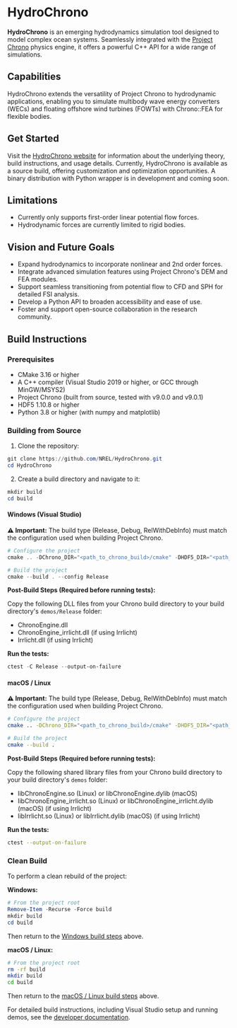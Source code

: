 # HydroChrono

**HydroChrono** is an emerging hydrodynamics simulation tool designed to model complex ocean systems. Seamlessly integrated with the [Project Chrono](https://projectchrono.org/) physics engine, it offers a powerful C++ API for a wide range of simulations.

## Capabilities

HydroChrono extends the versatility of Project Chrono to hydrodynamic applications, enabling you to simulate multibody wave energy converters (WECs) and floating offshore wind turbines (FOWTs) with Chrono::FEA for flexible bodies.

## Get Started

Visit the [HydroChrono website](https://nrel.github.io/HydroChrono/) for information about the underlying theory, build instructions, and usage details. Currently, HydroChrono is available as a source build, offering customization and optimization opportunities. A binary distribution with Python wrapper is in development and coming soon.

## Limitations

- Currently only supports first-order linear potential flow forces.
- Hydrodynamic forces are currently limited to rigid bodies.

## Vision and Future Goals

- Expand hydrodynamics to incorporate nonlinear and 2nd order forces.
- Integrate advanced simulation features using Project Chrono's DEM and FEA modules.
- Support seamless transitioning from potential flow to CFD and SPH for detailed FSI analysis.
- Develop a Python API to broaden accessibility and ease of use.
- Foster and support open-source collaboration in the research community.

## Build Instructions

### Prerequisites

- CMake 3.16 or higher
- A C++ compiler (Visual Studio 2019 or higher, or GCC through MinGW/MSYS2)
- Project Chrono (built from source, tested with v9.0.0 and v9.0.1)
- HDF5 1.10.8 or higher
- Python 3.8 or higher (with numpy and matplotlib)

### Building from Source

1. Clone the repository:
```powershell
git clone https://github.com/NREL/HydroChrono.git
cd HydroChrono
```

2. Create a build directory and navigate to it:
```powershell
mkdir build
cd build
```

#### Windows (Visual Studio)

**⚠️ Important:** The build type (Release, Debug, RelWithDebInfo) must match the configuration used when building Project Chrono.

```powershell
# Configure the project
cmake .. -DChrono_DIR="<path_to_chrono_build>/cmake" -DHDF5_DIR="<path_to_hdf5_cmake>" -DPython3_ROOT_DIR="<path_to_python>"

# Build the project
cmake --build . --config Release
```

**Post-Build Steps (Required before running tests):**

Copy the following DLL files from your Chrono build directory to your build directory's `demos/Release` folder:
- ChronoEngine.dll
- ChronoEngine_irrlicht.dll (if using Irrlicht)
- Irrlicht.dll (if using Irrlicht)

**Run the tests:**
```powershell
ctest -C Release --output-on-failure
```

#### macOS / Linux

**⚠️ Important:** The build type (Release, Debug, RelWithDebInfo) must match the configuration used when building Project Chrono.

```bash
# Configure the project
cmake .. -DChrono_DIR="<path_to_chrono_build>/cmake" -DHDF5_DIR="<path_to_hdf5_cmake>" -DPython3_ROOT_DIR="<path_to_python>" -DCMAKE_BUILD_TYPE=Release

# Build the project
cmake --build .
```

**Post-Build Steps (Required before running tests):**

Copy the following shared library files from your Chrono build directory to your build directory's `demos` folder:
- libChronoEngine.so (Linux) or libChronoEngine.dylib (macOS)
- libChronoEngine_irrlicht.so (Linux) or libChronoEngine_irrlicht.dylib (macOS) (if using Irrlicht)
- libIrrlicht.so (Linux) or libIrrlicht.dylib (macOS) (if using Irrlicht)

**Run the tests:**
```bash
ctest --output-on-failure
```

### Clean Build

To perform a clean rebuild of the project:

**Windows:**
```powershell
# From the project root
Remove-Item -Recurse -Force build
mkdir build
cd build
```
Then return to the [Windows build steps](#windows-visual-studio) above.

**macOS / Linux:**
```bash
# From the project root
rm -rf build
mkdir build
cd build
```
Then return to the [macOS / Linux build steps](#macos--linux) above.

For detailed build instructions, including Visual Studio setup and running demos, see the [developer documentation](https://nrel.github.io/HydroChrono/developer_docs/build_instructions.html).
